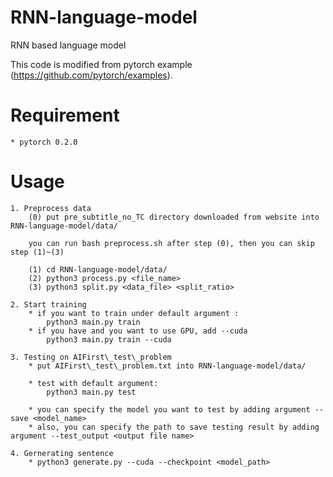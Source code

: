 # RNN-language-model
RNN based language model

This code is modified from pytorch example (https://github.com/pytorch/examples).

# Requirement
    * pytorch 0.2.0
# Usage
    1. Preprocess data
        (0) put pre_subtitle_no_TC directory downloaded from website into RNN-language-model/data/
      
        you can run bash preprocess.sh after step (0), then you can skip step (1)~(3)
      
        (1) cd RNN-language-model/data/ 
        (2) python3 process.py <file_name>
        (3) python3 split.py <data_file> <split_ratio>
        
    2. Start training
        * if you want to train under default argument :
            python3 main.py train 
        * if you have and you want to use GPU, add --cuda
            python3 main.py train --cuda
            
    3. Testing on AIFirst\_test\_problem
        * put AIFirst\_test\_problem.txt into RNN-language-model/data/
        
        * test with default argument:
            python3 main.py test

        * you can specify the model you want to test by adding argument --save <model_name>
        * also, you can specify the path to save testing result by adding argument --test_output <output file name>
    
    4. Gernerating sentence
        * python3 generate.py --cuda --checkpoint <model_path>
            
